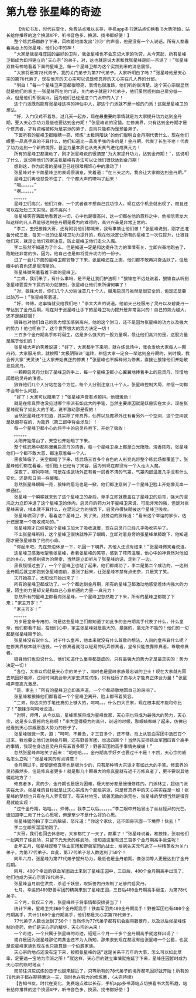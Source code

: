 # 第九卷 张星峰的奇迹
        【告知书友，时代在变化，免费站点难以长存，手机app多书源站点切换看书大势所趋，站长给你推荐的这个换源APP，听书音色多、换源、找书都好使！】
       整个练武场都静了下来，风吹着地面发出‘沙沙’的声音，但是没有一个人说话，所有人都看着高台上的张星峰，他们心中的神！
       “大家是我星峰庄园的最好的卫队，我张星峰也不会忘记大家的功劳，从今天起，所有星峰卫都成为即将建立的‘天心宗’的弟子，对，这也就是说大家和我张星峰是同一宗派了！”张星峰双目有神地看着下面的星峰卫。每一个星峰卫都为这个突然到来的消息震惊。
       “大家将是第78代弟子。我的关门弟子为第77代弟子。大家听明白了吗？”张星峰他是天心宗的第76代弟子，现在他开的天心宗可以说是修真界的天心宗在凡人界的分部。
       “明白！”每一个星峰卫声音都很嘹亮，表情也很激昂，他们听的很清楚，这个天心宗很显然就是他们的家主——张星峰所在的门派，关门弟子就是77代弟子，他们虽然感到自己辈分低一点，但是他们却很高兴，因为他们已经是这个门派中的人了！
       这个门派既然能有张星峰这样的神仙中人，那这个门派就不是一般的门派！这就是星峰卫的想法。
       “好，入门仪式不着急，过几天一起办，现在最重要的事情就是为大家提升功力达到金丹期，要入天心宗功力最低也要达到金丹期！”张星峰说的没错，在修真界，只有达到金丹期才是个修真者，才有资格被称为是宗派的弟子，否则只能称为是预备弟子。
       下面所有的星峰卫都眼睛一亮，修炼‘太极阴阳诀’的他们很明白金丹期代表什么，现在他们眼里一品高手真的不算什么，他们知道比一品高手强的多的是！金丹期，代表了长生不老！代表了功力达到一个新的境界。甚至力量本质也从先天真气进化成真元力！
       所有的星峰卫都激动了，刚才张星峰说的很清楚‘为大家提升功力，达到金丹期！’，这说明了什么，这说明他们的家主张星峰有办法可以让他们很快达到金丹期！
       想到这，作为武者的星峰卫已经很难掩饰心中的激动了！
       张星峰对于下面星峰卫的表现很满意，笑着道：“在三天之内，我会让大家都达到金丹期。”
       星峰卫们再也忍受不住了，个个都大声的嚎叫了起来！
       “哦。。。。。。”
       “啊。。。。。。”
       。。。。。。
       星峰卫们高兴，他们兴奋，一个武者谁不想自己武功惊人，现在这个机会就出现了，而且还可以在短短三天实现。谁不高兴！
       张星峰笑容满面地看着这一切，心中也是很高兴，这一切都在他的意料之中，他相信青龙大陆这样的凡人界能够达到金丹期是极为的难得的，高兴兴奋是非常正常的。
       “李二，去把狼锋大哥，还有阿羽他们都喊来，我有事情让他们做！”张星峰说到，刚才还准备分成三批，每天一批的让星峰卫功力提升的，现在他决定让所有的星峰卫一次性提升，让狼锋他们来，就是让他们观察注意，防止星峰卫他们走火入魔。
       李二虽然不知道为了什么，但是知道一定是和这提升功力的事情有关，立即兴奋地跑去了，跑地还非常的快，因为，他自己也是即将提升功力的一份子。
       过了一会儿下面的星峰卫都安静了下来，张星峰还在上面，他们都不敢再兴奋活跃了。但是眼中的喜色还是很清晰的。
       张星峰微笑着看着下面的星峰卫。
       “二弟，我们来了，有什么事吗，是不是让我们护法啊！”狼锋在不远处说着，狼锋自从听到张星峰要提升下属的功力就猜到，张星峰让他们来所谓何事了！
       “对，狼锋大哥，你们几个人分别注意几十个人，服用启灵丹虽然是很安全的，但是还是要以防万一！”张星峰笑着道。
       “好，师傅，这事情就交给我们吧！”李大大声的说道。他前天已经服用了灵丹以及碧菱丹一举达到了金丹后期。现在对于张星峰让手下的星峰卫功力提升是非常高兴的！自己的势力越大，还不是越舒服?
       狼锋也对他们自己的势力增加感到高兴，他的这个驸马，还不是因为张星峰的功力以及强大的势力！他也明白了，这个世界强大的势力决定一切！
       三百多个金丹期高手即将诞生，这是多么强大的一股力量啊，最让他们高兴的是，这股力量是属于他们的！
       张星峰大声的笑着说道：“好了，大家都坐下来吧，就在练武场中，我会发给大家每人一颗丹药，大家服用后，就按照‘太极阴阳诀’运转，相信大家一定会一举达到金丹期的，到时候，我会传大家‘天灵诀’让大家开始真正的修真！”张星峰也不解释何为修真，直接让狼锋他们开始散发启灵丹。
       一颗颗启灵丹分到了星峰卫的手上，每一个星峰卫都小心翼翼地捧着手上的启灵丹，珍惜地闻着启灵丹的清香。
       狼锋他们几个人分站在各个方位，每个人分别注意几十个人。张星峰控制大局，相信一切都不会有什么问题。
       “好了！大家可以服用了！”张星峰声音有点颤抖。他很激动！
       就是在修真界也没见过哪个宗派有如此大的手笔，当然主要原因就是妖兽实在太少。现在张星峰就有了如此大的手笔，说不激动那是假的！
       当然张星峰还不知道，其实除了修真界，仙界以及魔界外还有着另外一个空间，这个空间就是妖兽存在的，为能界（第二部中将会涉及）！
       每一个星峰卫都小心的将手中的启灵丹吞下，开始了吸收！
       。。。。。。
       太阳开始落山了，天空也开始暗了下来。
       整个练武场中都弥漫着启灵丹的清香，每一个星峰卫身上都是白光隐隐，清香阵阵，张星峰他们一个都不敢大意，都注意着每一个人。
       黑夜降临了，天空都暗了下来，练武场三百多个白色的人形亮光将整个练武场都覆盖了，张星峰他们都在看着，他们脸上已经有了笑容，因为到现在都没有一个人走火入魔。
       深夜了，寒风呼啸，可是在练武场外正有着一层看不清的气罩，气罩内部温度几乎没有什么变化，还是和日间一样暖和。
       忽然张星峰眼睛一亮，狼锋的眉毛也是一掀，他们都注意到了一个星峰卫脸上开始像充血一样通红。
       张星峰一个瞬移就来到了这个星峰卫的身后，单手立即就覆盖在了星峰卫的后背，强大的混沌之力立即冲进了这个星峰卫的体内。启灵丹的药力对于星峰卫来说，可能非常的强，但是对张星峰来说，根本就不算什么，在混沌之力的强势下，启灵丹很快就被这个星峰卫吸收。
       张星峰收回了手，看着这个星峰卫，笑了笑，对旁边的狼锋道：“看来这个幸运的家伙，估计还是第一个吸收成功的。”
       张星峰刚才已经帮这个星峰卫加大了吸收速度，现在启灵丹已经几乎吸收完毕了。
       不出张星峰所料，这个星峰卫很快就睁开了眼睛，立即对着身旁的张星峰单膝跪下，他知道刚才是张星峰救了他的小命。
       “你起来吧，先在旁边休息一下，巩固一下境界，其他人还没有结束！”张星峰微笑着说道。
       这星峰卫感激地望着张星峰，看着张星峰的笑容，感到了阵阵温暖，他心中的神竟然对他如此的关心，他感到极为的荣幸，当然是立即听从了张星峰的话，走到了一边。
       黑夜慢慢过去了，一个个星峰卫也站了起来，他们都成功了，李二是第二个成功的，一达到金丹期后就立即跑到张星峰面前，嚣张了起来，让张星峰不禁有点无奈，只是笑了笑。
       天开始亮了，太阳也开始出来了！
       所有的星峰卫都成功了。一个个都达到金丹期，所有的星峰卫都激动地感受着体内强大的力量，陌生的力量却又是和自己心意相通的力量——真元力！
       忽然所有的星峰卫都看向张星峰，一个星峰卫忽然跪了下来，所有的星峰卫都跪了下来：“家主万岁！”
       “家主万岁！”
       。。。。。。
       万岁是皇帝专用的，可是这些星峰卫们都知道了如此多的金丹期高手代表了什么，什么皇帝，他们都看不起，在他们心中，家主张星峰就是最大的，最强的，最无所不能的！他们的一切都是张星峰赐予的。
       张星峰没有说什么，对于什么皇帝，他本来就没有什么尊敬的想法，人间的皇帝算什么呢？在修真界根本就不值钱，一个修真者就可以轻易的玩弄修真者，皇帝只能依靠修真者。尊敬修真者。
       狼锋他们也没说什么，他们知道什么皇帝都是虚的，只有最强大的势力才是最真实的！势力决定一切！
       “各位，大家以后就是天心宗的弟子了，同时也是星峰家族最忠诚的卫士！现在大家就先回去巩固好境界，过段时间我会带大家去洪荒试炼，只有经历了血与火才能真正体会力量！”张星峰声音高亢激昂。
       “是，家主！”所有的星峰卫立即高声道，一个个都恭敬地回自己的房间了。
       张星峰和狼锋他们都看着一个个星峰卫离开，脸上都带着笑容。
       “二弟，你这次的手笔还真的上够大的，呵呵。。。什么四大世家，现在根本就不能和你比了！”狼锋乐呵呵地说道。
       “对啊，师傅，从今以后，星峰家族将成为星峰世家，天心宗也将成为最强大的势力，天心宗，这是多么震撼的名称啊！”李大显得极为的高兴，说话的时候，那眼睛都眯了起来，仿佛已经看到天心宗威震各大势力的日子了。
       张星峰微微一笑，道：“呵呵，不着急，才三百多个，还不够，马上从铁血军团中选四百个过来，我也要让他们达到金丹期，还有野兽军团，也选四百个！当然先安排铁血军团四百个高手的事情，我现在身边启灵丹只有五百多颗了！野兽军团的高手事情先缓缓！”
       忽然张星峰声地笑了起来：“哈哈哈。。。金丹期高手好歹也要过千不是！不然，天心宗的威名怎么立呢！”张星峰笑的有点得意！
       金丹期过千，即使是修真界也是极为少的，只有那种特大宗派才有如此大的手笔。修真界的灵药虽然多，但是修真者更多！就是那几十颗最大的修真星就有近千万修真者了，更不要说其他偏远地方了！
       修真者多，灵药少，金丹期也是极为困难，极大部分都是慢慢修炼的。门派林立，超级门派实在太少。张星峰的目标就是让天心宗成为个超级宗派，只是修真界中的天心宗实在是一般！张星峰的梦想也只有在凡人界实现了。有天材地宝，妖兽无数的洪荒在，张星峰的梦想当然是很容易就能实现！
       “过千金丹期，哈哈。。。师傅。。。我李二以后。。。。。。”李二眼中开始冒出了丝丝怪异的光芒。谁知道李二动了什么心思呢，但是至少不是什么好的心思。
       张星峰猛的拍了李二的脑袋，怒斥道：“你这个家伙，还不回房巩固一下境界！快去！”
       李二立即灰溜溜地跑了。
       “大哥，我们也回去休息吧，大家都忙了一天了，都累了！”张星峰说着，和狼锋，张羽他们一起离开了练武场，只留下光秃秃的练武场，谁知道这里有过三百多个金丹期高手诞生呢！
       此年五月，张星峰观察了铁血军团和野兽军团的战士，根据先天元气选了一些精英收为关门弟子，为第77代弟子。自此，第77代弟子总人数达到了50个！
       同年六月，张星峰为第77代弟子提升功力，最低也是金丹前期。像张羽等人更是达到了金丹后期。
       同月，400个幸运的铁血军团战士来到了星峰庄园中，三日后，400个金丹期高手出现了，他们也成为天心宗第78代弟子。
       张星峰当月前往洪荒，杀近千妖兽，取妖兽内丹炼制了足够的启灵丹。
       七月，幸运的400野兽军团的精英来到了星峰庄园，三日后400金丹期高手诞生，为第78代弟子。
       三个月，仅仅三个月，张星峰终于将事情都安排妥当了！
       统计下来，星峰卫共360个金丹期高手！铁血军团共400金丹期高手！野兽军团也有400个金丹期高手，共计1160个金丹期高手，他们都是天心宗第78代弟子。
       77代弟子人数也达到了50个！当然作为77代弟子都有机会服用碧菱丹，以及以后张星峰炼制的灵药，他们是天心宗的精华，天心宗的未来！
       一个奇迹，一个只属于张星峰的奇迹，短短三个月一千多个金丹期高手就这样出现了！
       或许是因为张星峰那亿两黄金还不为人所知，那朱隶到现在都没有给张星峰一个公爵，也就是说星峰家族到现在也只能算是一个伯爵家族。
       天心宗的地点还没有定下来，按照张星峰的话“这是关系千万年的大事，怎么可以如此草率，定要选一宝地为宗派之所！”就这样，天心宗的建立事情就拖延了下来，星峰庄园暂时成为天心宗的临时地点！
       而前往洪荒试炼的日子也越来越近了，只等所有的78代弟子的境界都巩固好就开始！所有的78代弟子都在期待着这一天，同时也在努力的修炼着.（未完待续）
       【告知书友，时代在变化，免费站点难以长存，手机app多书源站点切换看书大势所趋，站长给你推荐的这个换源APP，听书音色多、换源、找书都好使！】
